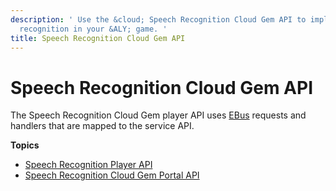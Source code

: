 ```yaml
---
description: ' Use the &cloud; Speech Recognition Cloud Gem API to implement speech
  recognition in your &ALY; game. '
title: Speech Recognition Cloud Gem API
---
```

# Speech Recognition Cloud Gem API<a name="cloud-canvas-cloud-gem-speech-recognition-api"></a>

The Speech Recognition Cloud Gem player API uses [EBus](ebus-intro.md) requests and handlers that are mapped to the service API\.

**Topics**
+ [Speech Recognition Player API](cloud-canvas-cloud-gem-speech-recognition-api-player.md)
+ [Speech Recognition Cloud Gem Portal API](cloud-canvas-cloud-gem-speech-recognition-api-cgp.md)